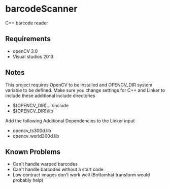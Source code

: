 # barcodeScanner
C++ barcode reader

## Requirements
- openCV 3.0
- Visual studios 2013

## Notes
This project requires OpenCV to be installed and OPENCV_DIR system variable to
be defined. Make sure you change settings for C++ and Linker to include these
additional  include directories

- $(OPENCV_DIR)\..\..\include
- $(OPENCV_DIR)\lib

Add the following Additional Dependencies to the Linker input
- opencv_ts300d.lib
- opencv_world300d.lib

## Known Problems
- Can't handle warped barcodes
- Can't handle barcodes without a start code
- Low contract images don't work well (Bottomhat transform would probably help)   
